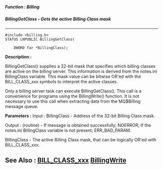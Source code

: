 ##### Function : Billing
##### BillingGetClass - Gets the active Billing Class mask
---
```
#include <billing.h>
STATUS LNPUBLIC BillingGetClass(

	DWORD far *BillingClass);
```
**Description :**

BillingGetClass() supplies a 32-bit mask that specifies which billing classes 
are active on the billing server.  This information is derived from the 
notes.ini  BillingClass variable.  This mask value can be bitwise OR'ed with 
the BILL_CLASS_xxx symbols to interpret the active classes. 

Only a billing server task can execute BillingGetClass().  This call is a 
convenience for programs using the BillingWrite() function.  It is not 
necessary to use this call when extracting data from the MQ$Billing message 
queue.

**Parameters :**
Input :
BillingClass  -  Address of the 32-bit Billing Class mask.

Output :
(routine)  -  If message is obtained successfully; NOERROR;
If the notes.ini BillingClass variable is not present; ERR_BAD_PARAM.


BillingClass  -  The active Billing Class mask, that can be logically OR'ed with BILL_CLASS_xxx.


**See Also :**
[BILL_CLASS_xxx](/domino-c-api-docs/reference/Symb/BILL_CLASS_xxx)
[BillingWrite](/domino-c-api-docs/reference/Func/BillingWrite)
---
